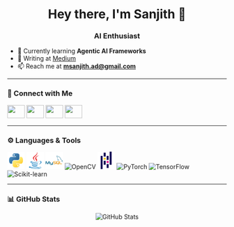 <h1 align="center">Hey there, I'm Sanjith 👋</h1>
<h3 align="center">AI Enthusiast</h3>

- 🌱 Currently learning **Agentic AI Frameworks**  
- 📝 Writing at [Medium](https://medium.com/@msanjith.ad)  
- 📫 Reach me at **msanjith.ad@gmail.com**  

---

### 🔗 Connect with Me  
<p align="left">
<a href="https://linkedin.com/in/sanjith-m-" target="_blank"><img src="https://raw.githubusercontent.com/rahuldkjain/github-profile-readme-generator/master/src/images/icons/Social/linked-in-alt.svg" height="30" width="40"/></a>
<a href="https://kaggle.com/m0sanjith" target="_blank"><img src="https://raw.githubusercontent.com/rahuldkjain/github-profile-readme-generator/master/src/images/icons/Social/kaggle.svg" height="30" width="40"/></a>
<a href="https://www.hackerrank.com/22ad045_kpriet" target="_blank"><img src="https://raw.githubusercontent.com/rahuldkjain/github-profile-readme-generator/master/src/images/icons/Social/hackerrank.svg" height="30" width="40"/></a>
<a href="https://www.leetcode.com/sanjith_m" target="_blank"><img src="https://raw.githubusercontent.com/rahuldkjain/github-profile-readme-generator/master/src/images/icons/Social/leet-code.svg" height="30" width="40"/></a>
</p>

---

### ⚙️ Languages & Tools  
<p align="left">
<img src="https://raw.githubusercontent.com/devicons/devicon/master/icons/python/python-original.svg" alt="Python" width="40" height="40"/>  
<img src="https://raw.githubusercontent.com/devicons/devicon/master/icons/java/java-original.svg" alt="Java" width="40" height="40"/>
<img src="https://raw.githubusercontent.com/devicons/devicon/master/icons/mysql/mysql-original-wordmark.svg" alt="MySQL" width="40" height="40"/>
<img src="https://www.vectorlogo.zone/logos/opencv/opencv-icon.svg" alt="OpenCV" width="40" height="40"/>
<img src="https://raw.githubusercontent.com/devicons/devicon/2ae2a900d2f041da66e950e4d48052658d850630/icons/pandas/pandas-original.svg" alt="Pandas" width="40" height="40"/>
<img src="https://www.vectorlogo.zone/logos/pytorch/pytorch-icon.svg" alt="PyTorch" width="40" height="40"/>
<img src="https://www.vectorlogo.zone/logos/tensorflow/tensorflow-icon.svg" alt="TensorFlow" width="40" height="40"/>
<img src="https://upload.wikimedia.org/wikipedia/commons/0/05/Scikit_learn_logo_small.svg" alt="Scikit-learn" width="40" height="40"/>
</p>

---

### 📊 GitHub Stats  
<p align="center">
<img src="https://github-readme-stats.vercel.app/api?username=sanjith-3&show_icons=true&hide=stars&count_private=true&theme=default" alt="GitHub Stats"/>
</p>
